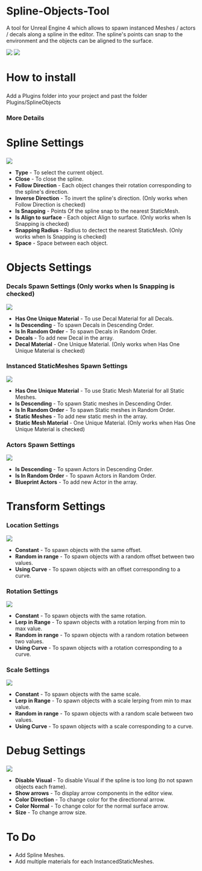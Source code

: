 # Spline-Objects-Tool
A tool for Unreal Engine 4 which allows to spawn instanced Meshes / actors / decals along a spline in the editor.
The spline's points can snap to the environment and the objects can be aligned to the surface.

![](https://github.com/Louis1351/Spline-Objects-Tool/blob/master/Images/pres.PNG)
![](https://github.com/Louis1351/Spline-Objects-Tool/blob/master/Images/pres2.PNG)

# How to install<h3>
Add a Plugins folder into your project and past the folder Plugins/SplineObjects
 
### More Details
 
# Spline Settings<h3>
![](https://github.com/Louis1351/Spline-Objects-Tool/blob/master/Images/Spline_Settings.PNG)
* **Type** - To select the current object.
* **Close** - To close the spline.
* **Follow Direction** - Each object changes their rotation corresponding to the spline's direction.  
* **Inverse Direction** - To invert the spline's direction. (Only works when Follow Direction is checked)
* **Is Snapping** - Points Of the spline snap to the nearest StaticMesh.
* **Is Align to surface** - Each object Align to surface. (Only works when Is Snapping is checked)
* **Snapping Radius** - Radius to dectect the nearest StaticMesh. (Only works when Is Snapping is checked)
* **Space** - Space between each object.  
 
# Objects Settings<h3>
 
### Decals Spawn Settings (Only works when Is Snapping is checked)
![](https://github.com/Louis1351/Spline-Objects-Tool/blob/master/Images/Decals_Settings.PNG)
* **Has One Unique Material** - To use Decal Material for all Decals.
* **Is Descending** - To spawn Decals in Descending Order.
* **Is In Random Order** - To spawn Decals in Random Order.
* **Decals** - To add new Decal in the array.
* **Decal Material** - One Unique Material. (Only works when Has One Unique Material is checked)
 
### Instanced StaticMeshes Spawn Settings
![](https://github.com/Louis1351/Spline-Objects-Tool/blob/master/Images/InstancedStaticMeshes_Settings.PNG)
* **Has One Unique Material** - To use Static Mesh Material for all Static Meshes.
* **Is Descending** - To spawn Static meshes in Descending Order.
* **Is In Random Order** - To spawn Static meshes in Random Order.
* **Static Meshes** - To add new static mesh in the array.
* **Static Mesh Material** - One Unique Material. (Only works when Has One Unique Material is checked)
 
### Actors Spawn Settings
![](https://github.com/Louis1351/Spline-Objects-Tool/blob/master/Images/Actors_Settings.PNG)
* **Is Descending** - To spawn Actors in Descending Order.
* **Is In Random Order** - To spawn Actors in Random Order.
* **Blueprint Actors** - To add new Actor in the array.

# Transform Settings<h3>
 
### Location Settings
![](https://github.com/Louis1351/Spline-Objects-Tool/blob/master/Images/Location_Settings.PNG)
* **Constant** - To spawn objects with the same offset.
* **Random in range** - To spawn objects with a random offset between two values.
* **Using Curve** - To spawn objects with an offset corresponding to a curve.
 
### Rotation Settings
![](https://github.com/Louis1351/Spline-Objects-Tool/blob/master/Images/Rotation_Settings.PNG)
* **Constant** - To spawn objects with the same rotation.
* **Lerp in Range** - To spawn objects with a rotation lerping from min to max value.
* **Random in range** - To spawn objects with a random rotation between two values.
* **Using Curve** - To spawn objects with a rotation corresponding to a curve.

### Scale Settings
![](https://github.com/Louis1351/Spline-Objects-Tool/blob/master/Images/Scale_Settings.PNG)
* **Constant** - To spawn objects with the same scale.
* **Lerp in Range** - To spawn objects with a scale lerping from min to max value.
* **Random in range** - To spawn objects with a random scale between two values.
* **Using Curve** - To spawn objects with a scale corresponding to a curve.

# Debug Settings<h3>
![](https://github.com/Louis1351/Spline-Objects-Tool/blob/master/Images/Debug_Settings.PNG)
* **Disable Visual** - To disable Visual if the spline is too long (to not spawn objects each frame).
* **Show arrows** - To display arrow components in the editor view.
* **Color Direction** - To change color for the directionnal arrow.
* **Color Normal** - To change color for the normal surface arrow.
* **Size** - To change arrow size.
 
# To Do<h3>
* Add Spline Meshes.
* Add multiple materials for each InstancedStaticMeshes.
